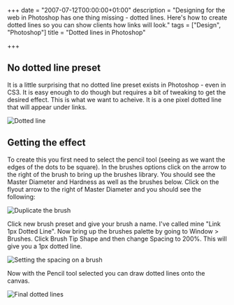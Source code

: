 +++
date = "2007-07-12T00:00:00+01:00"
description = "Designing for the web in Photoshop has one thing missing - dotted lines. Here's how to create dotted lines so you can show clients how links will look."
tags = ["Design", "Photoshop"]
title = "Dotted lines in Photoshop"

+++

## No dotted line preset

It is a little surprising that no dotted line preset exists in Photoshop - even in CS3. It is easy enough to do though but requires a bit of tweaking to get the desired effect. This is what we want to acheive. It is a one pixel dotted line that will appear under links.

![Dotted line][1] 

## Getting the effect

To create this you first need to select the pencil tool (seeing as we want the edges of the dots to be square). In the brushes options click on the arrow to the right of the brush to bring up the brushes library. You should see the Master Diameter and Hardness as well as the brushes below. Click on the flyout arrow to the right of Master Diameter and you should see the following: 

![Duplicate the brush][2] 

Click new brush preset and give your brush a name. I've called mine "Link 1px Dotted Line". Now bring up the brushes palette by going to Window > Brushes. Click Brush Tip Shape and then change Spacing to 200%. This will give you a 1px dotted line. 

![Setting the spacing on a brush][3] 

Now with the Pencil tool selected you can draw dotted lines onto the canvas. 

![Final dotted lines][4]

 [1]: /images/articles/dotted_line.png 
 [2]: /images/articles/duplicate_brush.png 
 [3]: /images/articles/set_brush_option.png 
 [4]: /images/articles/final_dotted_lines.png 
